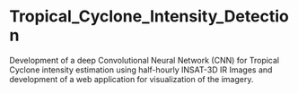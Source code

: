 # Tropical_Cyclone_Intensity_Detection
Development of a deep Convolutional Neural Network (CNN) for Tropical Cyclone intensity estimation using half-hourly INSAT-3D IR Images and development of a web application for visualization of the imagery.

